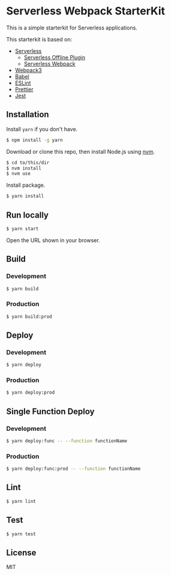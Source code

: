 # Serverless Webpack StarterKit

This is a simple starterkit for Serverless applications.

This starterkit is based on:

* [Serverless](https://serverless.com/ "Serverless - The Serverless Application Framework powered by AWS Lambda and API Gateway")
    * [Serverless Offline Plugin](https://github.com/dherault/serverless-offline "Serverless Offline Plugin")
    * [Serverless Webpack](https://github.com/elastic-coders/serverless-webpack "elastic-coders/serverless-webpack: Serverless plugin to bundle your lambdas with Webpack")
* [Webpack3](https://webpack.js.org/ "webpack")
* [Babel](https://babeljs.io/ "Babel · The compiler for writing next generation JavaScript")
* [ESLint](https://eslint.org/ "ESLint - Pluggable JavaScript linter")
* [Prettier](https://prettier.io/ "Prettier · Opinionated Code Formatter")
* [Jest](https://facebook.github.io/jest/ "Jest · 🃏 Delightful JavaScript Testing")

## Installation

Install `yarn` if you don't have.

```bash
$ npm install -g yarn
```

Download or clone this repo, then install Node.js using [nvm](https://github.com/creationix/nvm "creationix/nvm: Node Version Manager - Simple bash script to manage multiple active node.js versions").

```bash
$ cd to/this/dir
$ nvm install
$ nvm use
```

Install package.

```bash
$ yarn install
```

## Run locally

```bash
$ yarn start
```

Open the URL shown in your browser.

## Build

### Development

```bash
$ yarn build
```

### Production

```bash
$ yarn build:prod
```

## Deploy

### Development

```bash
$ yarn deploy
```

### Production

```bash
$ yarn deploy:prod
```

## Single Function Deploy

### Development

```bash
$ yarn deploy:func -- --function functionName
```

### Production

```bash
$ yarn deploy:func:prod -- --function functionName
```

## Lint

```bash
$ yarn lint
```

## Test

```bash
$ yarn test
```

## License

MIT